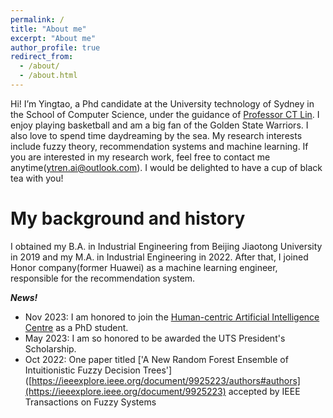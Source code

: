 ```yaml
---
permalink: /
title: "About me"
excerpt: "About me"
author_profile: true
redirect_from: 
  - /about/
  - /about.html
---
```


Hi! I’m Yingtao, a Phd candidate at the University technology of Sydney in the School of Computer Science, under the guidance of [Professor CT Lin](https://profiles.uts.edu.au/Chin-Teng.Lin). I enjoy playing basketball and am a big fan of the Golden State Warriors. I also love to spend time daydreaming by the sea. My research interests include fuzzy theory, recommendation systems and machine learning. If you are interested in my research work, feel free to contact me anytime(ytren.ai@outlook.com). I would be delighted to have a cup of black tea with you!


My background and history
======
I obtained my B.A. in Industrial Engineering from Beijing Jiaotong University in 2019 and my M.A. in Industrial Engineering in 2022. After that, I joined Honor company(former Huawei) as a machine learning engineer, responsible for the recommendation system.


***News!***
* Nov 2023: I am honored to join the [Human-centric Artificial Intelligence Centre](https://www.uts.edu.au/research/human-centric-artificial-intelligence-centre) as a PhD student.
* May 2023: I am so honored to be awarded the UTS President's Scholarship.
* Oct 2022: One paper titled ['A New Random Forest Ensemble of Intuitionistic Fuzzy Decision Trees']([https://ieeexplore.ieee.org/document/9925223/authors#authors](https://ieeexplore.ieee.org/document/9925223) accepted  by IEEE Transactions on Fuzzy Systems

